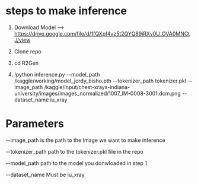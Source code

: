 # steps to make inference 

1) Download  Model --> https://drive.google.com/file/d/1fQXpf4vz5t2QYQ89iRXv0U_OVA0MNCtJ/view

2) Clone repo

3) cd R2Gen 

4) !python inference.py --model_path /kaggle/working/model_jordy_bisho.pth  --tokenizer_path tokenizer.pkl --image_path /kaggle/input/chest-xrays-indiana-university/images/images_normalized/1007_IM-0008-3001.dcm.png --dataset_name iu_xray  

# Parameters

--image_path is the path to the Image we want to make inference 


--tokenizer_path path to the tokenizer.pkl file in the repo 


--model_path path to the model you donwloaded in step 1 


--dataset_name Must be iu_xray 

